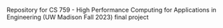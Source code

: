 Repository for CS 759 - High Performance Computing for Applications in Engineering (UW Madison Fall 2023) final project
